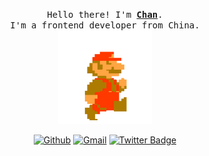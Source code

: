 <p align="center">
  <samp>
    Hello there! I'm <b><a rel="nofollow noopener noreferrer" target="_blank" href="https://github.com/c1204">Chan</a></b>.
    <br>I'm a frontend developer from China.<br>
  </samp>
  
  <img src="https://github.com/c1204/c1204/blob/main/33HU.gif" width="150"/>
</p>
<div align="center">
  
   [![Github](https://img.shields.io/badge/-Github-000?style=flat&logo=Github&logoColor=white)](https://github.com/c1204)
   [![Gmail](https://img.shields.io/badge/-Gmail-c14438?style=flat&logo=Gmail&logoColor=white)](mailto:chanxin.cn@gmail.com)
   [![Twitter Badge](https://img.shields.io/badge/-@Xinple-1ca0f1?style=flat&labelColor=1ca0f1&logo=twitter&logoColor=white&link=https://twitter.com/sakshamtaneja00)](https://twitter.com/ChanxinCn)
  
</div>
<!-- <div align="center">
  
  ![Xinple's Github stats](https://github-readme-stats.vercel.app/api?username=c1204&show_icons=true)
  
</div> -->



